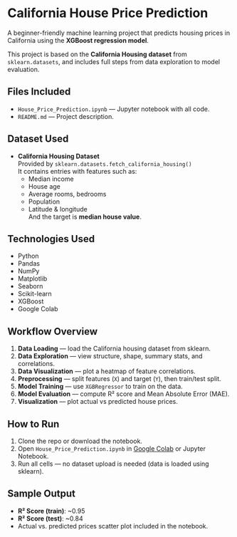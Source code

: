 #  California House Price Prediction

A beginner-friendly machine learning project that predicts housing prices in California using the **XGBoost regression model**.

This project is based on the **California Housing dataset** from `sklearn.datasets`, and includes full steps from data exploration to model evaluation.



##  Files Included

- `House_Price_Prediction.ipynb` — Jupyter notebook with all code.
- `README.md` — Project description.



##  Dataset Used

- **California Housing Dataset**  
  Provided by `sklearn.datasets.fetch_california_housing()`  
  It contains entries with features such as:
  - Median income
  - House age
  - Average rooms, bedrooms
  - Population
  - Latitude & longitude  
  And the target is **median house value**.



##  Technologies Used

- Python
- Pandas
- NumPy
- Matplotlib
- Seaborn
- Scikit-learn
- XGBoost
- Google Colab



##  Workflow Overview

1. **Data Loading** — load the California housing dataset from sklearn.
2. **Data Exploration** — view structure, shape, summary stats, and correlations.
3. **Data Visualization** — plot a heatmap of feature correlations.
4. **Preprocessing** — split features (`X`) and target (`Y`), then train/test split.
5. **Model Training** — use `XGBRegressor` to train on the data.
6. **Model Evaluation** — compute R² score and Mean Absolute Error (MAE).
7. **Visualization** — plot actual vs predicted house prices.



##  How to Run

1. Clone the repo or download the notebook.
2. Open `House_Price_Prediction.ipynb` in [Google Colab](https://colab.research.google.com/) or Jupyter Notebook.
3. Run all cells — no dataset upload is needed (data is loaded using sklearn).



##  Sample Output

- **R² Score (train)**: ~0.95  
- **R² Score (test)**: ~0.84  
- Actual vs. predicted prices scatter plot included in the notebook.




